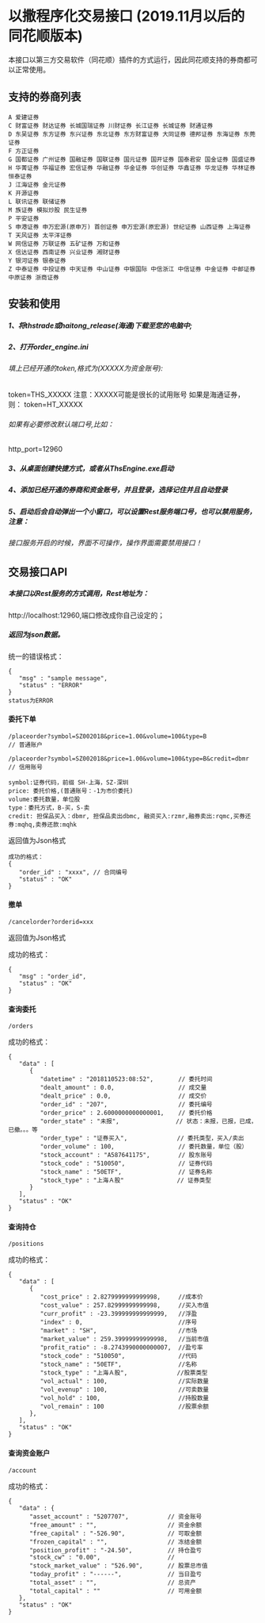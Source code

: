 # 以撒程序化交易接口 (2019.11月以后的同花顺版本)
本接口以第三方交易软件（同花顺）插件的方式运行，因此同花顺支持的券商都可以正常使用。
## 支持的券商列表
```
A 爱建证券 
C 财富证券 财达证券 长城国瑞证券 川财证券 长江证券 长城证券 财通证券 
D 东吴证券 东方证券 东兴证券 东北证券 东方财富证券 大同证券 德邦证券 东海证券 东莞证券 
F 方正证券 
G 国都证券 广州证券 国融证券 国联证券 国元证券 国开证券 国泰君安 国金证券 国盛证券 
H 华菁证券 华福证券 宏信证券 华融证券 华金证券 华创证券 华鑫证券 华龙证券 华林证券 恒泰证券 
J 江海证券 金元证券 
K 开源证券 
L 联讯证券 联储证券 
M 族证券 模拟炒股 民生证券 
P 平安证券 
S 申港证券 申万宏源(原申万) 首创证券 申万宏源(原宏源) 世纪证券 山西证券 上海证券 
T 天风证券 太平洋证券 
W 网信证券 万联证券 五矿证券 万和证券 
X 信达证券 西南证券 兴业证券 湘财证券 
Y 银河证券 银泰证券 
Z 中泰证券 中投证券 中天证券 中山证券 中银国际 中信浙江 中信证券 中金证券 中邮证券 中原证券 浙商证券
```
## 安装和使用
##### 1、将thstrade或haitong_release(海通)下载至您的电脑中;
##### 2、打开order_engine.ini
###### 填上已经开通的token,格式为(XXXXX为资金账号):
token=THS_XXXXX
注意：XXXXX可能是很长的试用账号
如果是海通证券，则：
token=HT_XXXXX
###### 如果有必要修改默认端口号,比如：
http_port=12960
##### 3、从桌面创建快捷方式，或者从ThsEngine.exe启动
##### 4、添加已经开通的券商和资金账号，并且登录，选择记住并且自动登录
##### 5、启动后会自动弹出一个小窗口，可以设置Rest服务端口号，也可以禁用服务，注意：
###### 接口服务开启的时候，界面不可操作，操作界面需要禁用接口！
## 交易接口API
##### 本接口以Rest服务的方式调用，Rest地址为：
http://localhost:12960,端口修改成你自己设定的；

##### 返回为json数据。
统一的错误格式：
```
{
   "msg" : "sample message",
   "status" : "ERROR"
}
status为ERROR
```
#### 委托下单
```
/placeorder?symbol=SZ002018&price=1.00&volume=100&type=B             // 普通账户
```
```
/placeorder?symbol=SZ002018&price=1.00&volume=100&type=B&credit=dbmr // 信用账号
```
```
symbol:证券代码，前缀 SH-上海，SZ-深圳
price: 委托价格,(普通账号：-1为市价委托)
volume:委托数量，单位股
type：委托方式，B-买，S-卖
credit: 担保品买入：dbmr, 担保品卖出dbmc, 融资买入:rzmr,融券卖出:rqmc,买券还券:mqhq,卖券还款:mqhk
```
返回值为Json格式
```
成功的格式：
{
   "order_id" : "xxxx", // 合同编号
   "status" : "OK"
}
```
#### 撤单
```
/cancelorder?orderid=xxx
```
返回值为Json格式

成功的格式：
```
{
   "msg" : "order_id",
   "status" : "OK"
}
```
#### 查询委托
```
/orders
```
成功的格式：
```
{
   "data" : [
      {
         "datetime" : "2018110523:08:52",       // 委托时间
         "dealt_amount" : 0.0,                  // 成交量
         "dealt_price" : 0.0,                   // 成交价
         "order_id" : "207",                    // 委托编号
         "order_price" : 2.6000000000000001,    // 委托价格
         "order_state" : "未报",                // 状态：未报，已报，已成，已撤。。。等
         "order_type" : "证券买入",              // 委托类型，买入/卖出
         "order_volume" : 100,                  // 委托数量，单位（股）
         "stock_account" : "A587641175",        // 股东账号  
         "stock_code" : "510050",               // 证券代码
         "stock_name" : "50ETF",                // 证券名称
         "stock_type" : "上海Ａ股"               // 证券类型
      }
   ],
   "status" : "OK"
}
```
#### 查询持仓
```
/positions
```
成功的格式：
```
{
   "data" : [
      {
         "cost_price" : 2.8279999999999998,     //成本价
         "cost_value" : 257.82999999999998,     //买入市值
         "curr_profit" : -23.399999999999999,   //浮盈
         "index" : 0,                           //序号
         "market" : "SH",                       //市场
         "market_value" : 259.39999999999998,   //当前市值
         "profit_ratio" : -8.2743990000000007,  //盈亏率
         "stock_code" : "510050",               //代码
         "stock_name" : "50ETF",                //名称
         "stock_type" : "上海Ａ股",              //股票类型
         "vol_actual" : 100,                    //实际数量
         "vol_evenup" : 100,                    //可卖数量
         "vol_hold" : 100,                      //持股数量
         "vol_remain" : 100                     //股票余额
      },
   ],
   "status" : "OK"
}
```
#### 查询资金账户
```
/account	
```
成功的格式：
```
{
   "data" : {
      "asset_account" : "5207707",           // 资金账号
      "free_amount" : "",                    // 资金余额
      "free_capital" : "-526.90",            // 可取金额
      "frozen_capital" : "",                 // 冻结金额
      "position_profit" : "-24.50",          // 持仓盈亏
      "stock_cw" : "0.00",                   // 
      "stock_market_value" : "526.90",       // 股票总市值
      "today_profit" : "------",             // 当日盈亏
      "total_asset" : "",                    // 总资产
      "total_capital" : ""                   // 可用金额
   },
   "status" : "OK"
}
```
